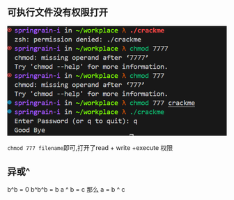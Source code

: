 ## 可执行文件没有权限打开

<img src="1.png">

`chmod 777 filename`即可,打开了read + write +execute 权限

## 异或^
b^b = 0
b^b^b = b
a ^ b = c 那么 a = b ^ c